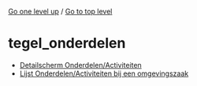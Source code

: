 <!-- generated by markdown-notes-tree -->

<!-- upward navigation links generated by markdown-notes-tree start here -->

[Go one level up](../SUMMARY.md) / [Go to top level](../../../../SUMMARY.md)

<!-- upward navigation links generated by markdown-notes-tree end here -->

# tegel_onderdelen

<!-- optional markdown-notes-tree directory description starts here -->

<!-- optional markdown-notes-tree directory description ends here -->

- [Detailscherm Onderdelen/Activiteiten](detailscherm_onderdelen.md)
- [Lijst Onderdelen/Activiteiten bij een omgevingszaak](lijst_onderdelen.md)

